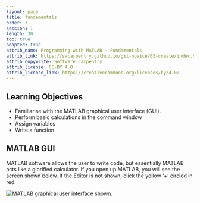 ```yaml
---
layout: page
title: fundamentals
order: 3
session: 1
length: 30
toc: true
adapted: true
attrib_name: Programming with MATLAB - Fundamentals
attrib_link: https://swcarpentry.github.io/git-novice/03-create/index.html
attrib_copywrite: Software Carpentry
attrib_license: CC-BY 4.0
attrib_license_link: https://creativecommons.org/licenses/by/4.0/
---
```

## Learning Objectives
- Familiarise with the MATLAB graphical user interface (GUI).
- Perform basic calculations in the command window
- Assign variables
- Write a function  

## MATLAB GUI
MATLAB software allows the user to write code, but essentially MATLAB acts like a glorified calculator. If you open up MATLAB, you
will see the screen shown below. If the Editor is not shown, click the yellow ‘+’ circled in red.

![MATLAB graphical user interface shown](../fig/M_interface.png).

